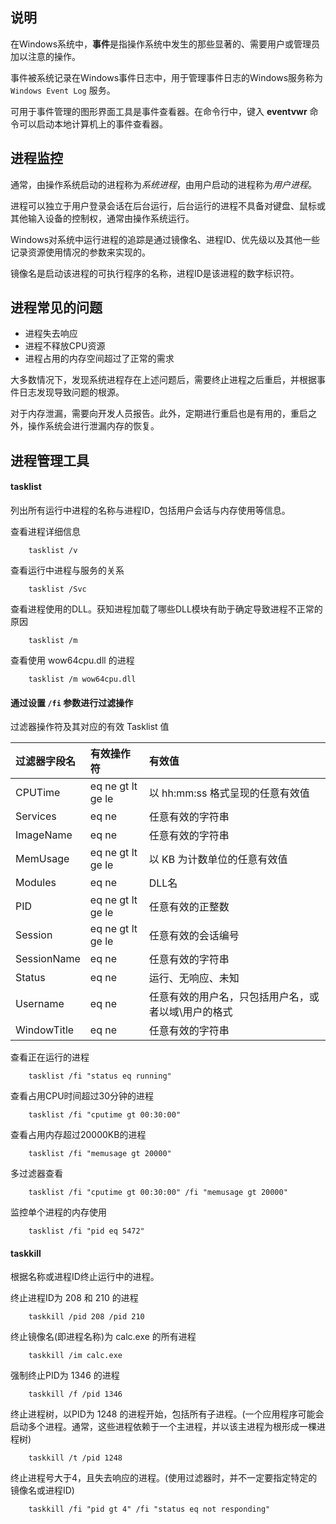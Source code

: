 
## 说明

在Windows系统中，**事件**是指操作系统中发生的那些显著的、需要用户或管理员加以注意的操作。

事件被系统记录在Windows事件日志中，用于管理事件日志的Windows服务称为 `Windows Event Log` 服务。

可用于事件管理的图形界面工具是事件查看器。在命令行中，键入 **eventvwr** 命令可以启动本地计算机上的事件查看器。


## 进程监控

通常，由操作系统启动的进程称为*系统进程*，由用户启动的进程称为*用户进程*。

进程可以独立于用户登录会话在后台运行，后台运行的进程不具备对键盘、鼠标或其他输入设备的控制权，通常由操作系统运行。

Windows对系统中运行进程的追踪是通过镜像名、进程ID、优先级以及其他一些记录资源使用情况的参数来实现的。

镜像名是启动该进程的可执行程序的名称，进程ID是该进程的数字标识符。


## 进程常见的问题

- 进程失去响应
- 进程不释放CPU资源
- 进程占用的内存空间超过了正常的需求
  
大多数情况下，发现系统进程存在上述问题后，需要终止进程之后重启，并根据事件日志发现导致问题的根源。

对于内存泄漏，需要向开发人员报告。此外，定期进行重启也是有用的，重启之外，操作系统会进行泄漏内存的恢复。


## 进程管理工具

#### tasklist

列出所有运行中进程的名称与进程ID，包括用户会话与内存使用等信息。

查看进程详细信息
```
    tasklist /v
``` 

查看运行中进程与服务的关系
```
    tasklist /Svc
```

查看进程使用的DLL。获知进程加载了哪些DLL模块有助于确定导致进程不正常的原因
```
    tasklist /m
```

查看使用 wow64cpu.dll 的进程
```
    tasklist /m wow64cpu.dll
```

#### 通过设置 `/fi` 参数进行过滤操作

过滤器操作符及其对应的有效 Tasklist 值

| 过滤器字段名 |    有效操作符     |   有效值   |
|:-------------|:------------------|:-----------|
| CPUTime      | eq ne gt lt ge le | 以 hh:mm:ss 格式呈现的任意有效值 |
| Services     | eq ne             | 任意有效的字符串 |
| ImageName    | eq ne             | 任意有效的字符串 |
| MemUsage     | eq ne gt lt ge le | 以 KB 为计数单位的任意有效值 |
| Modules      | eq ne             | DLL名 |
| PID          | eq ne gt lt ge le | 任意有效的正整数 |
| Session      | eq ne gt lt ge le | 任意有效的会话编号 |
| SessionName  | eq ne             | 任意有效的字符串 |
| Status       | eq ne             | 运行、无响应、未知 |
| Username     | eq ne             | 任意有效的用户名，只包括用户名，或者以域\用户的格式 |
| WindowTitle  | eq ne             | 任意有效的字符串 |

查看正在运行的进程
```
    tasklist /fi "status eq running"
```

查看占用CPU时间超过30分钟的进程
```
    tasklist /fi "cputime gt 00:30:00"
```

查看占用内存超过20000KB的进程
```
    tasklist /fi "memusage gt 20000"
``` 

多过滤器查看
```
    tasklist /fi "cputime gt 00:30:00" /fi "memusage gt 20000"
```

监控单个进程的内存使用
```
    tasklist /fi "pid eq 5472"
```

#### taskkill

根据名称或进程ID终止运行中的进程。

终止进程ID为 208 和 210 的进程
```
    taskkill /pid 208 /pid 210
```

终止镜像名(即进程名称)为 calc.exe 的所有进程
```
    taskkill /im calc.exe
```

强制终止PID为 1346 的进程
```
    taskkill /f /pid 1346
```

终止进程树，以PID为 1248 的进程开始，包括所有子进程。(一个应用程序可能会启动多个进程。通常，这些进程依赖于一个主进程，并以该主进程为根形成一棵进程树)
```
    taskkill /t /pid 1248
```
    
终止进程号大于4，且失去响应的进程。(使用过滤器时，并不一定要指定特定的镜像名或进程ID)
```
    taskkill /fi "pid gt 4" /fi "status eq not responding"
```

